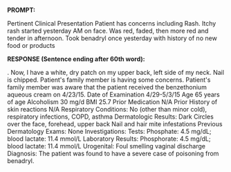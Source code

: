 **PROMPT:**

Pertinent Clinical Presentation  Patient has concerns including Rash. Itchy rash started yesterday AM on face. Was red, faded, then more red and tender in afternoon. Took benadryl once yesterday with history of no new food or products

**RESPONSE (Sentence ending after 60th word):**

. Now, I have a white, dry patch on my upper back, left side of my neck. Nail is chipped. Patient's family member is having some concerns. Patient's family member was aware that the patient received the benzethonium aqueous cream on 4/23/15. Date of Examination 4/29-5/3/15  Age 65 years of age  Alcoholism 30 mg/d  BMI 25.7  Prior Medication N/A  Prior History of skin reactions N/A  Respiratory Conditions:  No (other than minor cold), respiratory infections, COPD, asthma  Dermatologic Results:  Dark Circles over the face, forehead, upper back  Nail and hair mite infestations  Previous Dermatology Exams:  None  Investigations:  Tests:  Phosphate: 4.5 mg/dL; blood lactate: 11.4 mmol/L   Laboratory Results:  Phosphorate: 4.5 mg/dL; blood lactate: 11.4 mmol/L   Urogenital:  Foul smelling vaginal discharge  Diagnosis:  The patient was found to have a severe case of poisoning from benadryl. 